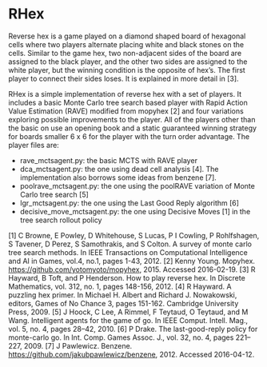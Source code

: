 # RHex

Reverse hex is a game played on a diamond shaped board of hexagonal cells where two players alternate placing white and black stones on the cells. 
Similar to the game hex, two non-adjacent sides of the board are assigned to the black player, and the other two sides are assigned to the white player,
but the winning condition is the opposite of hex’s. The first player to connect their sides loses. It is explained in more detail in [3].

RHex is a simple implementation of reverse hex with a set of players.
It includes a basic Monte Carlo tree search based player with Rapid Action Value Estimation (RAVE) modified from mopyhex [2]
and four variations exploring possible improvements to the player. All of the players other than the basic on use an opening book and a 
static guaranteed winning strategy for boards smaller 6 x 6 for the player with the turn order advantage.
The player files are:
- rave_mctsagent.py: the basic MCTS with RAVE player
- dca_mctsagent.py: the one using dead cell analysis [4]. The implementation also borrows some ideas from benzene [7].
- poolrave_mctsagent.py: the one using the poolRAVE variation of Monte Carlo tree search [5]
- lgr_mctsagent.py: the one using the Last Good Reply algorithm [6] 
- decisive_move_mctsagent.py: the one using Decisive Moves [1] in the tree search rollout policy

[1]	C Browne, E Powley, D Whitehouse, S Lucas, P I Cowling, P Rohlfshagen, S Tavener, D Perez, S Samothrakis, and S Colton. A survey of monte carlo tree search methods. In IEEE Transactions on Computational Intelligence and AI in Games, vol.4, no.1, pages 1-43, 2012.
[2]	Kenny Young. Mopyhex. https://github.com/yotomyoto/mopyhex, 2015. Accessed 2016-02-19.
[3]	R Hayward, B Toft, and P Henderson. How to play reverse hex. In Discrete Mathematics, vol. 312, no. 1, pages 148-156, 2012.
[4]	R Hayward. A puzzling hex primer. In Michael H. Albert and Richard J. Nowakowski,
editors, Games of No Chance 3, pages 151-162. Cambridge University Press, 2009.
[5]	J Hoock, C Lee, A Rimmel, F Teytaud, O Teytaud, and M Wang. Intelligent agents for the game of go. In IEEE Comput. Intell. Mag., vol. 5, no. 4, pages 28–42, 2010.
[6]	P Drake. The last-good-reply policy for monte-carlo go. In Int. Comp. Games Assoc. J., vol. 32, no. 4, pages 221–227, 2009.
[7]	J Pawlewicz. Benzene. https://github.com/jakubpawlewicz/benzene, 2012. Accessed 2016-04-12.
